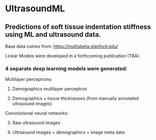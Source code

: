 # UltrasoundML
## Predictions of soft tissue indentation stiffness using ML and ultrasound data. 

Base data comes from: https://multisbeta.stanford.edu/

Linear Models were developed in a forthcoming publication (TBA).

### 4 separate deep learning models were generated:

  Multilayer perceptrons:
  
  1. Demographics multilayer perceptron
    
  2. Demographics + tissue thicknesses (from manually annotated ultrasound images)
    
  Convolutional neural networks:
  
  3. Raw ultrasound images
    
  4. Ultrasound images + demographics + image meta data
  
  

